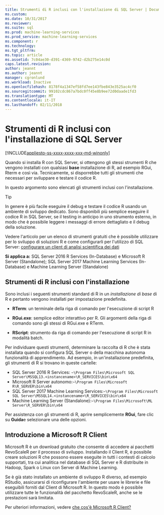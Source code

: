 ```yaml
---
title: Strumenti di R inclusi con l'installazione di SQL Server | Documenti Microsoft
ms.custom: 
ms.date: 10/31/2017
ms.reviewer: 
ms.suite: sql
ms.prod: machine-learning-services
ms.prod_service: machine-learning-services
ms.component: r
ms.technology: 
ms.tgt_pltfrm: 
ms.topic: article
ms.assetid: 7c04ae30-d391-4369-9742-d2b275e14c0d
caps.latest.revision: 
author: jeannt
ms.author: jeannt
manager: cgronlund
ms.workload: Inactive
ms.openlocfilehash: 8178f4a1347ef58fd7ee143fbe843e3525ac4cf0
ms.sourcegitcommit: 99102cdc867a7bdc0ff45e8b9ee72d0daade1fd3
ms.translationtype: MT
ms.contentlocale: it-IT
ms.lasthandoff: 02/11/2018
---
```

# <a name="r-tools-included-with-sql-server-setup"></a>Strumenti di R inclusi con l'installazione di SQL Server
[!INCLUDE[appliesto-ss-xxxx-xxxx-xxx-md-winonly](../../includes/appliesto-ss-xxxx-xxxx-xxx-md-winonly.md)]

Quando si installa R con SQL Server, si ottengono gli stessi strumenti R che vengono installati con qualsiasi **base** installazione di R, ad esempio RGui, Rterm e così via. Tecnicamente, si disporrebbe tutti gli strumenti che necessari per sviluppare e testare il codice R.

In questo argomento sono elencati gli strumenti inclusi con l'installazione.

> [!TIP]
> 
> In genere è più facile eseguire il debug e testare il codice R usando un ambiente di sviluppo dedicato. Sono disponibili più semplice eseguire il codice R in SQL Server, se il testing in anticipo in uno strumento esterno, in modo che è possibile leggere i messaggi di errore dettagliato e il debug della soluzione.
> 
> Vedere l'articolo per un elenco di strumenti gratuiti che è possibile utilizzare per lo sviluppo di soluzioni R e come configurarli per l'utilizzo di SQL Server: [configurare un client di analisi scientifica dei dati](set-up-a-data-science-client.md)

**Si applica a:** SQL Server 2016 R Services (In-Database) e Microsoft R Server (Standalone); SQL Server 2017 Machine Learning Services (In-Database) e Machine Learning Server (Standalone)

## <a name="r-tools-included-with-installation"></a>Strumenti di R inclusi con l'installazione

Sono inclusi i seguenti strumenti standard di R in un *installazione di base* di R e pertanto vengono installati per impostazione predefinita.

+ **RTerm**: un terminale della riga di comando per l'esecuzione di script R

+ **RGui.exe**: semplice editor interattivo per R. Gli argomenti della riga di comando sono gli stessi di RGui.exe e RTerm.

+ **RScript**: strumento da riga di comando per l'esecuzione di script R in modalità batch.

Per individuare questi strumenti, determinare la raccolta di R che è stata installata quando si configura SQL Server o della macchina autonoma funzionalità di apprendimento. Ad esempio, in un'installazione predefinita, gli strumenti di R si trovano in queste cartelle:

+ SQL Server 2016 R Services: `~\Program Files\Microsoft SQL Server\MSSQL13.<instancename>\R_SERVICES\bin\x64`
+ Microsoft R Server autonomo:`~\Program Files\Microsoft R\R_SERVER\bin\x64`
+ SQL Server 2017 Machine Learning Services:`~\Program Files\Microsoft SQL Server\MSSQL14.<instancename>\R_SERVICES\bin\x64`
+ Machine Learning Server (Standalone):`~\Program Files\Microsoft\ML Server\R_SERVER\bin\x64`

Per assistenza con gli strumenti di R, aprire semplicemente **RGui**, fare clic su **Guida**e selezionare una delle opzioni.

## <a name="introducing-microsoft-r-client"></a>Introduzione a Microsoft R Client

Microsoft R è un download gratuito che consente di accedere ai pacchetti RevoScaleR per il processo di sviluppo. Installando il Client R, è possibile creare soluzioni R che possono essere eseguite in tutti i contesti di calcolo supportati, tra cui analitica nel database di SQL Server e R distribuite in Hadoop, Spark o Linux con Server di Machine Learning.

Se è già stato installato un ambiente di sviluppo R diverso, ad esempio RStudio, assicurarsi di riconfigurare l'ambiente per usare le librerie e file eseguibili forniti dal Client di Microsoft R. In questo modo è possibile utilizzare tutte le funzionalità del pacchetto RevoScaleR, anche se le prestazioni sarà limitata.

Per ulteriori informazioni, vedere [che cos'è Microsoft R Client?](https://docs.microsoft.com/machine-learning-server/r-client/what-is-microsoft-r-client)
